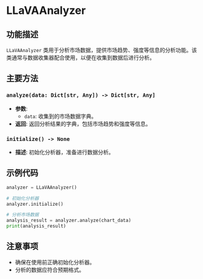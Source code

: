 # LLaVAAnalyzer

## 功能描述
`LLaVAAnalyzer` 类用于分析市场数据，提供市场趋势、强度等信息的分析功能。该类通常与数据收集器配合使用，以便在收集到数据后进行分析。

## 主要方法

### `analyze(data: Dict[str, Any]) -> Dict[str, Any]`
- **参数**:
  - `data`: 收集到的市场数据字典。
- **返回**: 返回分析结果的字典，包括市场趋势和强度等信息。

### `initialize() -> None`
- **描述**: 初始化分析器，准备进行数据分析。

## 示例代码
```python
analyzer = LLaVAAnalyzer()

# 初始化分析器
analyzer.initialize()

# 分析市场数据
analysis_result = analyzer.analyze(chart_data)
print(analysis_result)
```

## 注意事项
- 确保在使用前正确初始化分析器。
- 分析的数据应符合预期格式。 